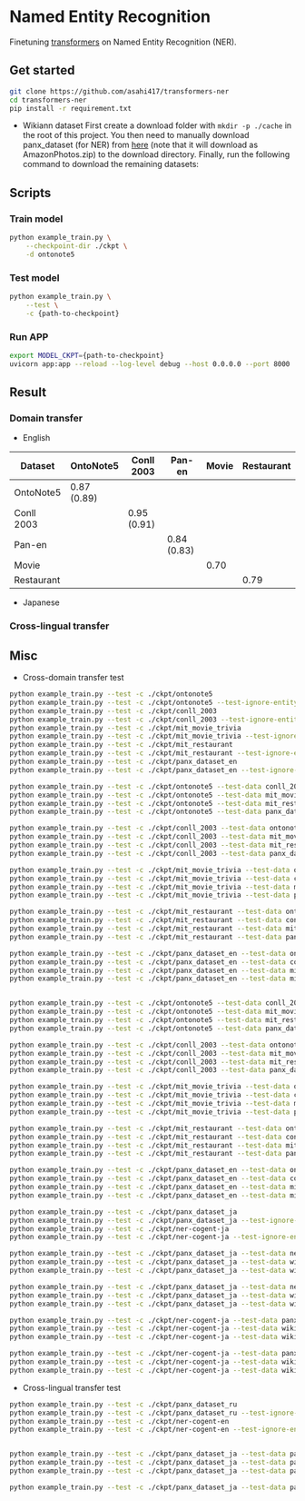 # Named Entity Recognition
Finetuning [transformers](https://github.com/huggingface/transformers) on Named Entity Recognition (NER).

## Get started
```bash
git clone https://github.com/asahi417/transformers-ner
cd transformers-ner
pip install -r requirement.txt
```

- Wikiann dataset
First create a download folder with `mkdir -p ./cache` in the root of this project.
You then need to manually download panx_dataset (for NER) from [here](https://www.amazon.com/clouddrive/share/d3KGCRCIYwhKJF0H3eWA26hjg2ZCRhjpEQtDL70FSBN?_encoding=UTF8&%2AVersion%2A=1&%2Aentries%2A=0&mgh=1) 
(note that it will download as AmazonPhotos.zip) to the download directory. Finally, run the following command to download the remaining datasets:

## Scripts
### Train model

```bash
python example_train.py \
    --checkpoint-dir ./ckpt \
    -d ontonote5
```

### Test model
```bash
python example_train.py \
    --test \
    -c {path-to-checkpoint}
```

### Run APP
```bash
export MODEL_CKPT={path-to-checkpoint}
uvicorn app:app --reload --log-level debug --host 0.0.0.0 --port 8000
```

## Result
### Domain transfer 

- English

| Dataset    | OntoNote5   | Conll 2003  | Pan-en       | Movie | Restaurant |
|------------|-------------|-------------|--------------|-------|------------|
| OntoNote5  | 0.87 (0.89) |             |              |       |            |
| Conll 2003 |             | 0.95 (0.91) |              |       |            |
| Pan-en     |             |             | 0.84 (0.83)  |       |            |
| Movie      |             |             |              | 0.70  |            |
| Restaurant |             |             |              |       | 0.79       |

- Japanese

### Cross-lingual transfer

## Misc
- Cross-domain transfer test
```bash
python example_train.py --test -c ./ckpt/ontonote5 
python example_train.py --test -c ./ckpt/ontonote5 --test-ignore-entity
python example_train.py --test -c ./ckpt/conll_2003 
python example_train.py --test -c ./ckpt/conll_2003 --test-ignore-entity
python example_train.py --test -c ./ckpt/mit_movie_trivia 
python example_train.py --test -c ./ckpt/mit_movie_trivia --test-ignore-entity
python example_train.py --test -c ./ckpt/mit_restaurant
python example_train.py --test -c ./ckpt/mit_restaurant --test-ignore-entity
python example_train.py --test -c ./ckpt/panx_dataset_en
python example_train.py --test -c ./ckpt/panx_dataset_en --test-ignore-entity

python example_train.py --test -c ./ckpt/ontonote5 --test-data conll_2003 
python example_train.py --test -c ./ckpt/ontonote5 --test-data mit_movie_trivia
python example_train.py --test -c ./ckpt/ontonote5 --test-data mit_restaurant
python example_train.py --test -c ./ckpt/ontonote5 --test-data panx_dataset/en 

python example_train.py --test -c ./ckpt/conll_2003 --test-data ontonote5 
python example_train.py --test -c ./ckpt/conll_2003 --test-data mit_movie_trivia
python example_train.py --test -c ./ckpt/conll_2003 --test-data mit_restaurant
python example_train.py --test -c ./ckpt/conll_2003 --test-data panx_dataset/en 

python example_train.py --test -c ./ckpt/mit_movie_trivia --test-data ontonote5 
python example_train.py --test -c ./ckpt/mit_movie_trivia --test-data conll_2003
python example_train.py --test -c ./ckpt/mit_movie_trivia --test-data mit_restaurant
python example_train.py --test -c ./ckpt/mit_movie_trivia --test-data panx_dataset/en 

python example_train.py --test -c ./ckpt/mit_restaurant --test-data ontonote5 
python example_train.py --test -c ./ckpt/mit_restaurant --test-data conll_2003
python example_train.py --test -c ./ckpt/mit_restaurant --test-data mit_movie_trivia
python example_train.py --test -c ./ckpt/mit_restaurant --test-data panx_dataset/en 

python example_train.py --test -c ./ckpt/panx_dataset_en --test-data ontonote5 
python example_train.py --test -c ./ckpt/panx_dataset_en --test-data conll_2003
python example_train.py --test -c ./ckpt/panx_dataset_en --test-data mit_movie_trivia
python example_train.py --test -c ./ckpt/panx_dataset_en --test-data mit_restaurant 


python example_train.py --test -c ./ckpt/ontonote5 --test-data conll_2003 --test-ignore-entity 
python example_train.py --test -c ./ckpt/ontonote5 --test-data mit_movie_trivia --test-ignore-entity
python example_train.py --test -c ./ckpt/ontonote5 --test-data mit_restaurant --test-ignore-entity
python example_train.py --test -c ./ckpt/ontonote5 --test-data panx_dataset/en --test-ignore-entity

python example_train.py --test -c ./ckpt/conll_2003 --test-data ontonote5 --test-ignore-entity
python example_train.py --test -c ./ckpt/conll_2003 --test-data mit_movie_trivia --test-ignore-entity
python example_train.py --test -c ./ckpt/conll_2003 --test-data mit_restaurant --test-ignore-entity
python example_train.py --test -c ./ckpt/conll_2003 --test-data panx_dataset/en --test-ignore-entity

python example_train.py --test -c ./ckpt/mit_movie_trivia --test-data ontonote5 --test-ignore-entity
python example_train.py --test -c ./ckpt/mit_movie_trivia --test-data conll_2003 --test-ignore-entity
python example_train.py --test -c ./ckpt/mit_movie_trivia --test-data mit_restaurant --test-ignore-entity
python example_train.py --test -c ./ckpt/mit_movie_trivia --test-data panx_dataset/en --test-ignore-entity

python example_train.py --test -c ./ckpt/mit_restaurant --test-data ontonote5 --test-ignore-entity
python example_train.py --test -c ./ckpt/mit_restaurant --test-data conll_2003 --test-ignore-entity
python example_train.py --test -c ./ckpt/mit_restaurant --test-data mit_movie_trivia --test-ignore-entity
python example_train.py --test -c ./ckpt/mit_restaurant --test-data panx_dataset/en --test-ignore-entity

python example_train.py --test -c ./ckpt/panx_dataset_en --test-data ontonote5 --test-ignore-entity
python example_train.py --test -c ./ckpt/panx_dataset_en --test-data conll_2003 --test-ignore-entity
python example_train.py --test -c ./ckpt/panx_dataset_en --test-data mit_movie_trivia --test-ignore-entity
python example_train.py --test -c ./ckpt/panx_dataset_en --test-data mit_restaurant --test-ignore-entity
```

```bash
python example_train.py --test -c ./ckpt/panx_dataset_ja
python example_train.py --test -c ./ckpt/panx_dataset_ja --test-ignore-entity
python example_train.py --test -c ./ckpt/ner-cogent-ja
python example_train.py --test -c ./ckpt/ner-cogent-ja --test-ignore-entity

python example_train.py --test -c ./ckpt/panx_dataset_ja --test-data ner-cogent-ja
python example_train.py --test -c ./ckpt/panx_dataset_ja --test-data wiki_ja
python example_train.py --test -c ./ckpt/panx_dataset_ja --test-data wiki_news_ja

python example_train.py --test -c ./ckpt/panx_dataset_ja --test-data ner-cogent-ja --test-ignore-entity
python example_train.py --test -c ./ckpt/panx_dataset_ja --test-data wiki_ja --test-ignore-entity
python example_train.py --test -c ./ckpt/panx_dataset_ja --test-data wiki_news_ja --test-ignore-entity

python example_train.py --test -c ./ckpt/ner-cogent-ja --test-data panx_dataset/ja
python example_train.py --test -c ./ckpt/ner-cogent-ja --test-data wiki_ja
python example_train.py --test -c ./ckpt/ner-cogent-ja --test-data wiki_news_ja

python example_train.py --test -c ./ckpt/ner-cogent-ja --test-data panx_dataset/ja --test-ignore-entity
python example_train.py --test -c ./ckpt/ner-cogent-ja --test-data wiki_ja --test-ignore-entity
python example_train.py --test -c ./ckpt/ner-cogent-ja --test-data wiki_news_ja --test-ignore-entity
```

- Cross-lingual transfer test
```bash
python example_train.py --test -c ./ckpt/panx_dataset_ru
python example_train.py --test -c ./ckpt/panx_dataset_ru --test-ignore-entity
python example_train.py --test -c ./ckpt/ner-cogent-en
python example_train.py --test -c ./ckpt/ner-cogent-en --test-ignore-entity


python example_train.py --test -c ./ckpt/panx_dataset_ja --test-data panx_dataset_en
python example_train.py --test -c ./ckpt/panx_dataset_ja --test-data panx_dataset_ru
python example_train.py --test -c ./ckpt/panx_dataset_ja --test-data panx_dataset_ru

python example_train.py --test -c ./ckpt/panx_dataset_ja --test-data panx_dataset_en --test-ignore-entity
```